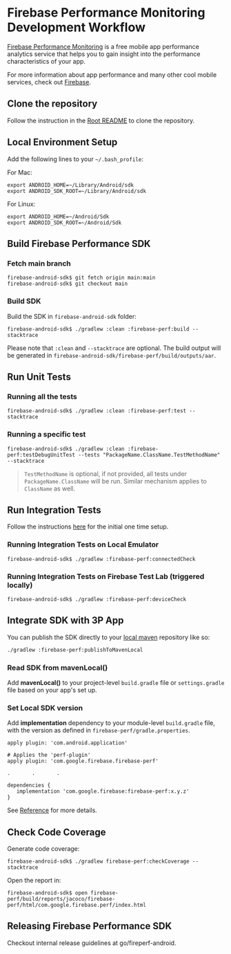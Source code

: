 # Firebase Performance Monitoring Development Workflow

[Firebase Performance Monitoring](https://firebase.google.com/docs/perf-mon/get-started-android) is
a free mobile app performance analytics service that helps you to gain insight into the performance
characteristics of your app.

For more information about app performance and many other cool mobile services, check out
[Firebase](https://firebase.google.com/).

## Clone the repository

Follow the instruction in the
[Root README](https://github.com/firebase/firebase-android-sdk#getting-started) to clone the
repository.

## Local Environment Setup

Add the following lines to your `~/.bash_profile`:

For Mac:

```
export ANDROID_HOME=~/Library/Android/sdk
export ANDROID_SDK_ROOT=~/Library/Android/sdk
```

For Linux:

```
export ANDROID_HOME=~/Android/Sdk
export ANDROID_SDK_ROOT=~/Android/Sdk
```

## Build Firebase Performance SDK

### Fetch main branch

```
firebase-android-sdk$ git fetch origin main:main
firebase-android-sdk$ git checkout main
```

### Build SDK

Build the SDK in `firebase-android-sdk` folder:

```
firebase-android-sdk$ ./gradlew :clean :firebase-perf:build --stacktrace
```

Please note that `:clean` and `--stacktrace` are optional. The build output will be generated in
`firebase-android-sdk/firebase-perf/build/outputs/aar`.

## Run Unit Tests

### Running all the tests

```
firebase-android-sdk$ ./gradlew :clean :firebase-perf:test --stacktrace
```

### Running a specific test

```
firebase-android-sdk$ ./gradlew :clean :firebase-perf:testDebugUnitTest --tests "PackageName.ClassName.TestMethodName" --stacktrace
```

> `TestMethodName` is optional, if not provided, all tests under `PackageName.ClassName` will be
> run. Similar mechanism applies to `ClassName` as well.

## Run Integration Tests

Follow the instructions
[here](https://github.com/firebase/firebase-android-sdk/blob/main/README.md#integration-testing) for
the initial one time setup.

### Running Integration Tests on Local Emulator

```
firebase-android-sdk$ ./gradlew :firebase-perf:connectedCheck
```

### Running Integration Tests on Firebase Test Lab (triggered locally)

```
firebase-android-sdk$ ./gradlew :firebase-perf:deviceCheck
```

## Integrate SDK with 3P App

You can publish the SDK directly to your
[local maven](https://docs.gradle.org/current/userguide/declaring_repositories.html#sub:maven_local)
repository like so:

```bash
./gradlew :firebase-perf:publishToMavenLocal
```

### Read SDK from mavenLocal()

Add **mavenLocal()** to your project-level `build.gradle` file or `settings.gradle` file based on
your app's set up.

### Set Local SDK version

Add **implementation** dependency to your module-level `build.gradle` file, with the version as
defined in `firebase-perf/gradle.properties`.

```
apply plugin: 'com.android.application'

# Applies the 'perf-plugin'
apply plugin: 'com.google.firebase.firebase-perf'

.       .       .

dependencies {
   implementation 'com.google.firebase:firebase-perf:x.y.z'
}
```

See [Reference](https://github.com/firebase/firebase-android-sdk#commands) for more details.

## Check Code Coverage

Generate code coverage:

```
firebase-android-sdk$ ./gradlew firebase-perf:checkCoverage --stacktrace
```

Open the report in:

```
firebase-android-sdk$ open firebase-perf/build/reports/jacoco/firebase-perf/html/com.google.firebase.perf/index.html
```

## Releasing Firebase Performance SDK

Checkout internal release guidelines at go/fireperf-android.

